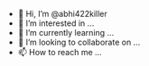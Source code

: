 - 👋 Hi, I’m @abhi422killer
- 👀 I’m interested in ...
- 🌱 I’m currently learning ...
- 💞️ I’m looking to collaborate on ...
- 📫 How to reach me ...

<!---
abhi422killer/abhi422killer is a ✨ special ✨ repository because its `README.md` (this file) appears on your GitHub profile.
You can click the Preview link to take a look at your changes.
--->
